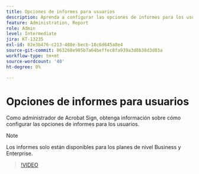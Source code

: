 ```yaml
---
title: Opciones de informes para usuarios
description: Aprenda a configurar las opciones de informes para los usuarios
feature: Administration, Report
role: Admin
level: Intermediate
jira: KT-13235
exl-id: 82e3b476-c213-488e-becb-18c6d645a8e4
source-git-commit: 063268e985b7a64beffec8fa939a3d8b38d3d03a
workflow-type: tm+mt
source-wordcount: '40'
ht-degree: 0%

---
```


# Opciones de informes para usuarios

Como administrador de Acrobat Sign, obtenga información sobre cómo configurar las opciones de informes para los usuarios.

>[!NOTE]
>
>Los informes solo están disponibles para los planes de nivel Business y Enterprise.

>[!VIDEO](https://video.tv.adobe.com/v/3419303?quality=12&learn=on&hidetitle=true)

